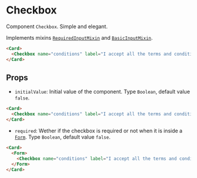 <script setup>
import Checkbox from '../../../lib/components/form/Checkbox.vue'
import Form from '../../../lib/components/form/Form.vue'
import Card from '../../../lib/components/info/Card.vue'
</script>

# Checkbox

Component `Checkbox`. Simple and elegant.

Implements mixins [`RequiredInputMixin`](/components/form/required-input-mixin) and [`BasicInputMixin`](/components/form/basic-input-mixin).

<Card>
  <Checkbox name="conditions" label="I accept all the terms and conditions" />
</Card>

```html
<Card>
  <Checkbox name="conditions" label="I accept all the terms and conditions" />
</Card>
```

<div class="mb-xs-8" />

## Props

- `initialValue`: Initial value of the component. Type `Boolean`, default value `false`.

<Card>
  <Checkbox name="conditions" label="I accept all the terms and conditions" initialValue />
</Card>

```html
<Card>
  <Checkbox name="conditions" label="I accept all the terms and conditions" initialValue />
</Card>
```

<div class="mb-xs-8" />


- `required`: Wether if the checkbox is required or not when it is inside a [`Form`](/components/form/form). Type `Boolean`, default value `false`.

<Card>
  <Form>
    <Checkbox name="conditions" label="I accept all the terms and conditions" required />
  </Form>
</Card>

```html
<Card>
  <Form>
    <Checkbox name="conditions" label="I accept all the terms and conditions" required />
  </Form>
</Card>
```

<div class="mb-xs-8" />